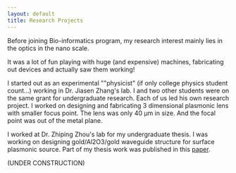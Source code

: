 ```yaml
---
layout: default
title: Research Projects
---
```


Before joining Bio-informatics program, my research interest mainly lies in the optics in the nano scale. 

It was a lot of fun playing with huge (and expensive) machines, fabricating out devices and actually saw them working!

I started out as an experimental ""physicist" (if only college physics student count...) working in Dr. Jiasen Zhang's lab. I and two other students were on the same grant for undergraduate research. Each of us led his own research project. I worked on designing and fabricating 3 dimensional plasmonic lens with smaller focus point. The lens was only 40 μm in size. And the focal point was out of the metal plane.

I worked at Dr. Zhiping Zhou's lab for my undergraduate thesis. I was working on designing gold/Al2O3/gold waveguide structure for surface plasmonic source. Part of my thesis work was published in this [paper](https://github.com/xiang-ji-ncsu/xiang-ji-ncsu.github.io/raw/27bcd547f21cde5e5731547682fd24029e3277ea/Publication/Effect%20of%20dipole%20location%20on%20profile%20properties%20of%20symmetric%20surface%20plasmon%20polariton%20mode%20in%20Au-Al2O3-Au%20waveguide.pdf). 


(UNDER CONSTRUCTION)